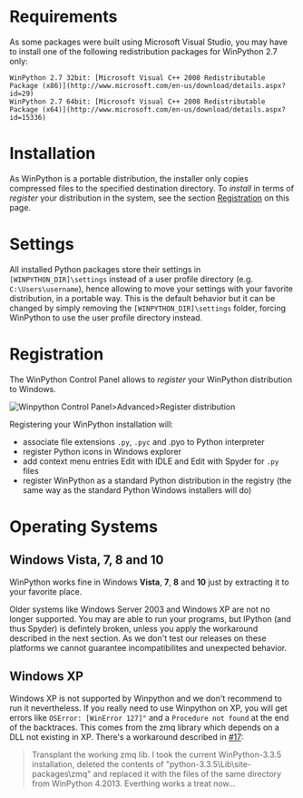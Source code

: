 # Requirements

As some packages were built using Microsoft Visual Studio, you may have to install one of the following redistribution packages for WinPython 2.7 only:

    WinPython 2.7 32bit: [Microsoft Visual C++ 2008 Redistributable Package (x86)](http://www.microsoft.com/en-us/download/details.aspx?id=29)
    WinPython 2.7 64bit: [Microsoft Visual C++ 2008 Redistributable Package (x64)](http://www.microsoft.com/en-us/download/details.aspx?id=15336)

# Installation

As WinPython is a portable distribution, the installer only copies compressed files to the specified destination directory. To *install* in terms of *register* your distribution in the system, see the section [Registration](#Registration) on this page.

# Settings

All installed Python packages store their settings in `[WINPYTHON_DIR]\settings` instead of a user profile directory (e.g. `C:\Users\username`), hence allowing to move your settings with your favorite distribution, in a portable way. This is the default behavior but it can be changed by simply removing the `[WINPYTHON_DIR]\settings` folder, forcing WinPython to use the user profile directory instead. 

# Registration

The WinPython Control Panel allows to *register* your WinPython distribution to Windows.

![Winpython Control Panel>Advanced>Register distribution](https://winpython.github.io/images/wpcp_register_2741.png)

Registering your WinPython installation will:

- associate file extensions `.py`, `.pyc` and .pyo to Python interpreter
- register Python icons in Windows explorer
- add context menu entries Edit with IDLE and Edit with Spyder for `.py` files
- register WinPython as a standard Python distribution in the registry (the same way as the standard Python Windows installers will do)


# Operating Systems

## Windows Vista, 7, 8 and 10

WinPython works fine in Windows **Vista**, **7**, **8** and **10** just by extracting it to your favorite place.

Older systems like Windows Server 2003 and Windows XP are not no longer supported. You may are able to run your programs, but IPython (and thus Spyder) is defintely broken, unless you apply the workaround described in the next section. As we don't test our releases on these platforms we cannot guarantee incompatibilites and unexpected behavior.

## Windows XP

Windows XP is not supported by Winpython and we don't recommend to run it nevertheless. If you really need to use Winpython on XP, you will get errors like `OSError: [WinError 127]"` and a `Procedure not found` at the end of the backtraces. This comes from the zmq library which depends on a DLL not existing in XP. There's a workaround described in [#17](https://github.com/winpython/winpython/issues/17):

> Transplant the working zmq lib. I took the current WinPython-3.3.5 installation, deleted the contents of "python-3.3.5\Lib\site-packages\zmq" and replaced it with the files of the same directory from WinPython 4.2013. Everthing works a treat now...